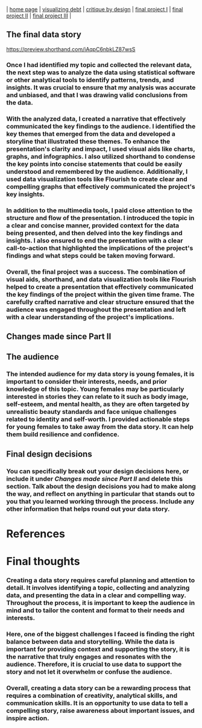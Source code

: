 | [home page](https://cmustudent.github.io/tswd-portfolio-templates/) | [visualizing debt](visualizing-government-debt) | [critique by design](critique-by-design) | [final project I](final-project-part-one) | [final project II](final-project-part-two) | [final project III](final-project-part-three) |

## The final data story

  https://preview.shorthand.com/iAqpC6nbkLZ87wsS
  
### Once I had identified my topic and collected the relevant data, the next step was to analyze the data using statistical software or other analytical tools to identify patterns, trends, and insights. It was crucial to ensure that my analysis was accurate and unbiased, and that I was drawing valid conclusions from the data.

### With the analyzed data, I created a narrative that effectively communicated the key findings to the audience. I identified the key themes that emerged from the data and developed a storyline that illustrated these themes. To enhance the presentation's clarity and impact, I used visual aids like charts, graphs, and infographics. I also utilized shorthand to condense the key points into concise statements that could be easily understood and remembered by the audience. Additionally, I used data visualization tools like Flourish to create clear and compelling graphs that effectively communicated the project's key insights.

### In addition to the multimedia tools, I paid close attention to the structure and flow of the presentation. I introduced the topic in a clear and concise manner, provided context for the data being presented, and then delved into the key findings and insights. I also ensured to end the presentation with a clear call-to-action that highlighted the implications of the project's findings and what steps could be taken moving forward.

### Overall, the final project was a success. The combination of visual aids, shorthand, and data visualization tools like Flourish helped to create a presentation that effectively communicated the key findings of the project within the given time frame. The carefully crafted narrative and clear structure ensured that the audience was engaged throughout the presentation and left with a clear understanding of the project's implications.

## Changes made since Part II

### 



## The audience

### The intended audience for my data story is young females, it is important to consider their interests, needs, and prior knowledge of this topic. Young females may be particularly interested in stories they can relate to it such as body image, self-esteem, and mental health, as they are often targeted by unrealistic beauty standards and face unique challenges related to identity and self-worth. I provided actionable steps for young females to take away from the data story. It can help them build resilience and confidence. 


## Final design decisions


### You can specifically break out your design decisions here, or include it under *Changes made since Part II* and delete this section. Talk about the design decisions you had to make along the way, and reflect on anything in particular that stands out to you that you learned working through the process.  Include any other information that helps round out your data story. 


# References
### 
### 

# Final thoughts
### Creating a data story requires careful planning and attention to detail. It involves identifying a topic, collecting and analyzing data, and presenting the data in a clear and compelling way. Throughout the process, it is important to keep the audience in mind and to tailor the content and format to their needs and interests.

### Here, one of the biggest challenges I faceed is finding the right balance between data and storytelling. While the data is important for providing context and supporting the story, it is the narrative that truly engages and resonates with the audience. Therefore, it is crucial to use data to support the story and not let it overwhelm or confuse the audience.

### Overall, creating a data story can be a rewarding process that requires a combination of creativity, analytical skills, and communication skills. It is an opportunity to use data to tell a compelling story, raise awareness about important issues, and inspire action.

